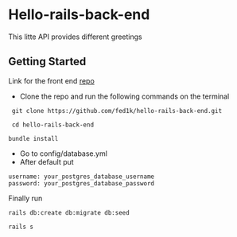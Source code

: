 # Hello-rails-back-end
This litte API provides different greetings

## Getting Started
 Link for the front end [repo](https://github.com/fed1k/Hello-react-front-end)
  * Clone the repo and run the following commands on the terminal
```
 git clone https://github.com/fed1k/hello-rails-back-end.git

 cd hello-rails-back-end

bundle install

```

* Go to config/database.yml
* After default put
```
username: your_postgres_database_username
password: your_postgres_database_password
```

Finally run

```
rails db:create db:migrate db:seed

rails s

```

